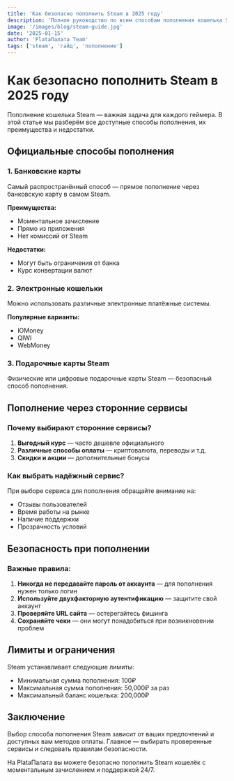 ```yaml
---
title: 'Как безопасно пополнить Steam в 2025 году'
description: 'Полное руководство по всем способам пополнения кошелька Steam. Разбираем самые выгодные и безопасные варианты для пополнения вашего аккаунта.'
image: '/images/blog/steam-guide.jpg'
date: '2025-01-15'
author: 'PlataПалата Team'
tags: ['steam', 'гайд', 'пополнение']
---
```


# Как безопасно пополнить Steam в 2025 году

Пополнение кошелька Steam — важная задача для каждого геймера. В этой статье мы разберём все доступные способы пополнения, их преимущества и недостатки.

## Официальные способы пополнения

### 1. Банковские карты

Самый распространённый способ — прямое пополнение через банковскую карту в самом Steam.

**Преимущества:**
- Моментальное зачисление
- Прямо из приложения
- Нет комиссий от Steam

**Недостатки:**
- Могут быть ограничения от банка
- Курс конвертации валют

### 2. Электронные кошельки

Можно использовать различные электронные платёжные системы.

**Популярные варианты:**
- ЮMoney
- QIWI
- WebMoney

### 3. Подарочные карты Steam

Физические или цифровые подарочные карты Steam — безопасный способ пополнения.

## Пополнение через сторонние сервисы

### Почему выбирают сторонние сервисы?

1. **Выгодный курс** — часто дешевле официального
2. **Различные способы оплаты** — криптовалюта, переводы и т.д.
3. **Скидки и акции** — дополнительные бонусы

### Как выбрать надёжный сервис?

При выборе сервиса для пополнения обращайте внимание на:

- Отзывы пользователей
- Время работы на рынке
- Наличие поддержки
- Прозрачность условий

## Безопасность при пополнении

### Важные правила:

1. **Никогда не передавайте пароль от аккаунта** — для пополнения нужен только логин
2. **Используйте двухфакторную аутентификацию** — защитите свой аккаунт
3. **Проверяйте URL сайта** — остерегайтесь фишинга
4. **Сохраняйте чеки** — они могут понадобиться при возникновении проблем

## Лимиты и ограничения

Steam устанавливает следующие лимиты:

- Минимальная сумма пополнения: 100₽
- Максимальная сумма пополнения: 50,000₽ за раз
- Максимальный баланс кошелька: 200,000₽

## Заключение

Выбор способа пополнения Steam зависит от ваших предпочтений и доступных вам методов оплаты. Главное — выбирать проверенные сервисы и следовать правилам безопасности.

На PlataПалата вы можете безопасно пополнить Steam кошелёк с моментальным зачислением и поддержкой 24/7.

